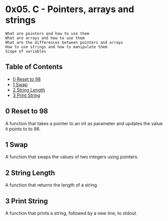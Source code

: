 # 0x05. C - Pointers, arrays and strings
    What are pointers and how to use them
    What are arrays and how to use them
    What are the differences between pointers and arrays
    How to use strings and how to manipulate them
    Scope of variables

## Table of Contents
- [0 Reset to 98](#rt98)
- [1 Swap](#swap)
- [2 String Length](##len)
- [3 Print String](##printstr)

## 0 Reset to 98
A function that takes a pointer to an int as parameter and updates the value it points to to 98.

## 1 Swap
A function that swaps the values of two integers using pointers.

## 2 String Length
A function that returns the length of a string.

## 3 Print String
A function that prints a string, followed by a new line, to stdout.
